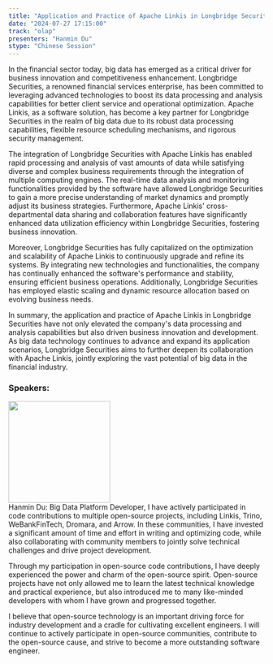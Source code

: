 ```yaml
---
title: "Application and Practice of Apache Linkis in Longbridge Securities"
date: "2024-07-27 17:15:00" 
track: "olap"
presenters: "Hanmin Du"
stype: "Chinese Session"
---
```

In the financial sector today, big data has emerged as a critical driver for business innovation and competitiveness enhancement. Longbridge Securities, a renowned financial services enterprise, has been committed to leveraging advanced technologies to boost its data processing and analysis capabilities for better client service and operational optimization. Apache Linkis, as a software solution, has become a key partner for Longbridge Securities in the realm of big data due to its robust data processing capabilities, flexible resource scheduling mechanisms, and rigorous security management.

The integration of Longbridge Securities with Apache Linkis has enabled rapid processing and analysis of vast amounts of data while satisfying diverse and complex business requirements through the integration of multiple computing engines. The real-time data analysis and monitoring functionalities provided by the software have allowed Longbridge Securities to gain a more precise understanding of market dynamics and promptly adjust its business strategies. Furthermore, Apache Linkis' cross-departmental data sharing and collaboration features have significantly enhanced data utilization efficiency within Longbridge Securities, fostering business innovation.

Moreover, Longbridge Securities has fully capitalized on the optimization and scalability of Apache Linkis to continuously upgrade and refine its systems. By integrating new technologies and functionalities, the company has continually enhanced the software's performance and stability, ensuring efficient business operations. Additionally, Longbridge Securities has employed elastic scaling and dynamic resource allocation based on evolving business needs.

In summary, the application and practice of Apache Linkis in Longbridge Securities have not only elevated the company's data processing and analysis capabilities but also driven business innovation and development. As big data technology continues to advance and expand its application scenarios, Longbridge Securities aims to further deepen its collaboration with Apache Linkis, jointly exploring the vast potential of big data in the financial industry.
 ### Speakers: 
 <img src="https://sessionize.com/image/2f7c-400o400o1-JXwhXKzsS9MReuxBy4ZQyT.jpg" width="200" /><br>Hanmin Du: Big Data Platform Developer, I have actively participated in code contributions to multiple open-source projects, including Linkis, Trino, WeBankFinTech, Dromara, and Arrow. In these communities, I have invested a significant amount of time and effort in writing and optimizing code, while also collaborating with community members to jointly solve technical challenges and drive project development.

Through my participation in open-source code contributions, I have deeply experienced the power and charm of the open-source spirit. Open-source projects have not only allowed me to learn the latest technical knowledge and practical experience, but also introduced me to many like-minded developers with whom I have grown and progressed together.

I believe that open-source technology is an important driving force for industry development and a cradle for cultivating excellent engineers. I will continue to actively participate in open-source communities, contribute to the open-source cause, and strive to become a more outstanding software engineer.
 <br><br>